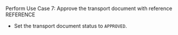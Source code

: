 Perform Use Case 7: Approve the transport document with reference REFERENCE

* Set the transport document status to `APPROVED`.
